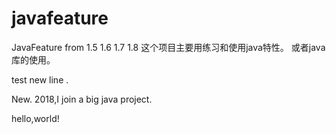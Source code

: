 javafeature
===========

JavaFeature from 1.5 1.6 1.7 1.8
这个项目主要用练习和使用java特性。
或者java库的使用。

test new line .
 
New.
2018,I join a big java project. 

hello,world!
